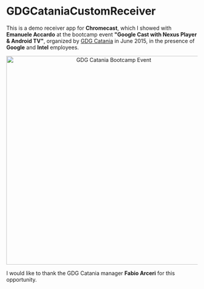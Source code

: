 # GDGCataniaCustomReceiver
This is a demo receiver app for **Chromecast**, which I showed with **Emanuele Accardo** at the bootcamp event **"Google Cast with Nexus Player &amp; Android TV"**, organized by [GDG Catania](https://www.facebook.com/gdgcatania/) in June 2015, in the presence of **Google** and **Intel** employees.  

<p align="center">
  <a href="https://twitter.com/dariodotzero/status/613053858768646144">
    <img src="https://pbs.twimg.com/media/CIIBN4aWUAAzzFY.jpg" alt="GDG Catania Bootcamp Event" width="550" title="GDG Catania Bootcamp Event">
  </a>
</p>

I would like to thank the GDG Catania manager **Fabio Arceri** for this opportunity.
